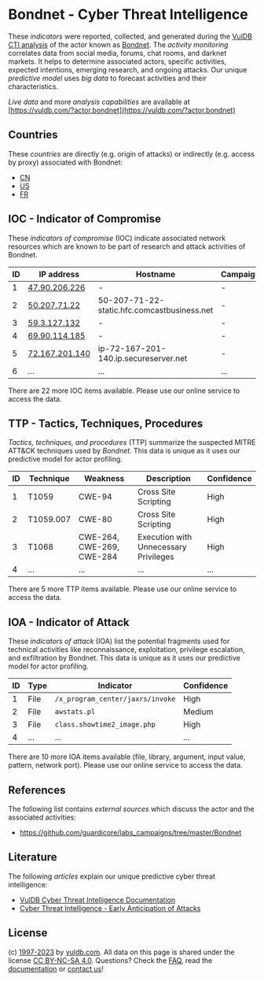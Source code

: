 # Bondnet - Cyber Threat Intelligence

These _indicators_ were reported, collected, and generated during the [VulDB CTI analysis](https://vuldb.com/?kb.cti) of the actor known as [Bondnet](https://vuldb.com/?actor.bondnet). The _activity monitoring_ correlates data from social media, forums, chat rooms, and darknet markets. It helps to determine associated actors, specific activities, expected intentions, emerging research, and ongoing attacks. Our unique _predictive model_ uses _big data_ to forecast activities and their characteristics.

_Live data_ and more _analysis capabilities_ are available at [https://vuldb.com/?actor.bondnet](https://vuldb.com/?actor.bondnet)

## Countries

These _countries_ are directly (e.g. origin of attacks) or indirectly (e.g. access by proxy) associated with Bondnet:

* [CN](https://vuldb.com/?country.cn)
* [US](https://vuldb.com/?country.us)
* [FR](https://vuldb.com/?country.fr)

## IOC - Indicator of Compromise

These _indicators of compromise_ (IOC) indicate associated network resources which are known to be part of research and attack activities of Bondnet.

ID | IP address | Hostname | Campaign | Confidence
-- | ---------- | -------- | -------- | ----------
1 | [47.90.206.226](https://vuldb.com/?ip.47.90.206.226) | - | - | High
2 | [50.207.71.22](https://vuldb.com/?ip.50.207.71.22) | 50-207-71-22-static.hfc.comcastbusiness.net | - | High
3 | [59.3.127.132](https://vuldb.com/?ip.59.3.127.132) | - | - | High
4 | [69.90.114.185](https://vuldb.com/?ip.69.90.114.185) | - | - | High
5 | [72.167.201.140](https://vuldb.com/?ip.72.167.201.140) | ip-72-167-201-140.ip.secureserver.net | - | High
6 | ... | ... | ... | ...

There are 22 more IOC items available. Please use our online service to access the data.

## TTP - Tactics, Techniques, Procedures

_Tactics, techniques, and procedures_ (TTP) summarize the suspected MITRE ATT&CK techniques used by _Bondnet_. This data is unique as it uses our predictive model for actor profiling.

ID | Technique | Weakness | Description | Confidence
-- | --------- | -------- | ----------- | ----------
1 | T1059 | CWE-94 | Cross Site Scripting | High
2 | T1059.007 | CWE-80 | Cross Site Scripting | High
3 | T1068 | CWE-264, CWE-269, CWE-284 | Execution with Unnecessary Privileges | High
4 | ... | ... | ... | ...

There are 5 more TTP items available. Please use our online service to access the data.

## IOA - Indicator of Attack

These _indicators of attack_ (IOA) list the potential fragments used for technical activities like reconnaissance, exploitation, privilege escalation, and exfiltration by Bondnet. This data is unique as it uses our predictive model for actor profiling.

ID | Type | Indicator | Confidence
-- | ---- | --------- | ----------
1 | File | `/x_program_center/jaxrs/invoke` | High
2 | File | `awstats.pl` | Medium
3 | File | `class.showtime2_image.php` | High
4 | ... | ... | ...

There are 10 more IOA items available (file, library, argument, input value, pattern, network port). Please use our online service to access the data.

## References

The following list contains _external sources_ which discuss the actor and the associated activities:

* https://github.com/guardicore/labs_campaigns/tree/master/Bondnet

## Literature

The following _articles_ explain our unique predictive cyber threat intelligence:

* [VulDB Cyber Threat Intelligence Documentation](https://vuldb.com/?kb.cti)
* [Cyber Threat Intelligence - Early Anticipation of Attacks](https://www.scip.ch/en/?labs.20201022)

## License

(c) [1997-2023](https://vuldb.com/?kb.changelog) by [vuldb.com](https://vuldb.com/?kb.about). All data on this page is shared under the license [CC BY-NC-SA 4.0](https://creativecommons.org/licenses/by-nc-sa/4.0/). Questions? Check the [FAQ](https://vuldb.com/?kb.faq), read the [documentation](https://vuldb.com/?kb) or [contact us](https://vuldb.com/?contact)!
